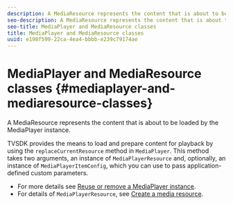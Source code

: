 ```yaml
---
description: A MediaResource represents the content that is about to be loaded by the MediaPlayer instance.
seo-description: A MediaResource represents the content that is about to be loaded by the MediaPlayer instance.
seo-title: MediaPlayer and MediaResource classes
title: MediaPlayer and MediaResource classes
uuid: e198f599-22ca-4ea4-bbbb-e239c79174ae
---
```


# MediaPlayer and MediaResource classes {#mediaplayer-and-mediaresource-classes}

A MediaResource represents the content that is about to be loaded by the MediaPlayer instance.

<!--<a id="section_431AB7221E0249BF949EC72EEB9B428A"></a>-->

TVSDK provides the means to load and prepare content for playback by using the `replaceCurrentResource` method in `MediaPlayer`. This method takes two arguments, an instance of `MediaPlayerResource` and, optionally, an instance of `MediaPlayerItemConfig`, which you can use to pass application-defined custom parameters.

* For more details see [Reuse or remove a MediaPlayer instance](../../../../tvsdk-3.4-for-android/android-3.4-content-playback-options-android2/mediaplayerobjects-working-with/android-3.4-mediaplayer-reuse-or-remove.md). 
* For details of `MediaPlayerResource`, see [Create a media resource](../../../../tvsdk-3.4-for-android/android-3.4-content-playback-options-android2/mediaplayer-initialize-for-video/android-3.4-media-resource-create.md).